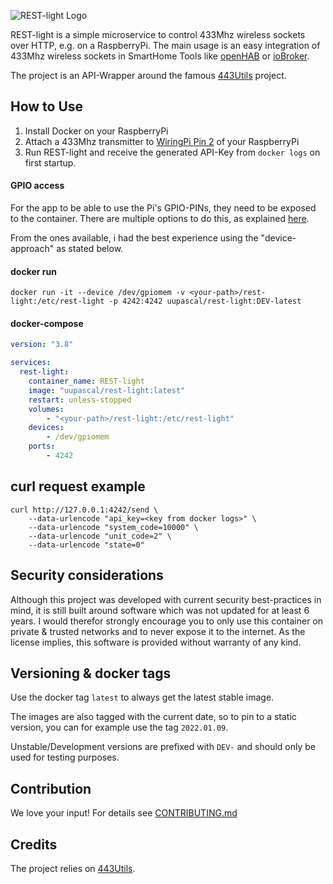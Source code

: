 ![REST-light Logo](https://github.com/uupascal/REST-light/blob/main/.doc/img/logo300px.png?raw=true)

REST-light is a simple microservice to control 433Mhz wireless sockets over HTTP, e.g. on a RaspberryPi. The main usage is an easy integration of 433Mhz wireless sockets in SmartHome Tools like [openHAB](https://openhab.org) or [ioBroker](https://www.iobroker.net).

The project is an API-Wrapper around the famous [443Utils](https://github.com/ninjablocks/433Utils) project.

## How to Use

1. Install Docker on your RaspberryPi
2. Attach a 433Mhz transmitter to [WiringPi Pin 2](https://pinout.xyz/pinout/pin13_gpio27) of your RaspberryPi
3. Run REST-light and receive the generated API-Key from `docker logs` on first startup. 

#### GPIO access

For the app to be able to use the Pi's GPIO-PINs, they need to be exposed to the container.
There are multiple options to do this, as explained [here](https://stackoverflow.com/a/48234752/8069229).

From the ones available, i had the best experience using the "device-approach" as stated below.

#### docker run

```ShellSession
docker run -it --device /dev/gpiomem -v <your-path>/rest-light:/etc/rest-light -p 4242:4242 uupascal/rest-light:DEV-latest
```

#### docker-compose
```yaml
version: "3.8"

services:
  rest-light:
    container_name: REST-light
    image: "uupascal/rest-light:latest"
    restart: unless-stopped
    volumes:
        - "<your-path>/rest-light:/etc/rest-light"
    devices:
        - /dev/gpiomem
    ports:
        - 4242

```

## curl request example

```ShellSession
curl http://127.0.0.1:4242/send \
    --data-urlencode "api_key=<key from docker logs>" \
    --data-urlencode "system_code=10000" \
    --data-urlencode "unit_code=2" \
    --data-urlencode "state=0" 
```

## Security considerations

Although this project was developed with current security best-practices in mind, it is still built around software
which was not updated for at least 6 years. I would therefor strongly encourage you to only use this container on private & trusted networks and to never expose it to the internet.
As the license implies, this software is provided without warranty of any kind.

## Versioning & docker tags

Use the docker tag `latest` to always get the latest stable image.

The images are also tagged with the current date, so to pin to a static version, you can for example use the tag `2022.01.09`.

Unstable/Development versions are prefixed with `DEV-` and should only be used for testing purposes.

## Contribution

We love your input! For details see [CONTRIBUTING.md](https://github.com/uupascal/REST-light/blob/main/CONTRIBUTING.md)

## Credits

The project relies on [443Utils](https://github.com/ninjablocks/433Utils).
